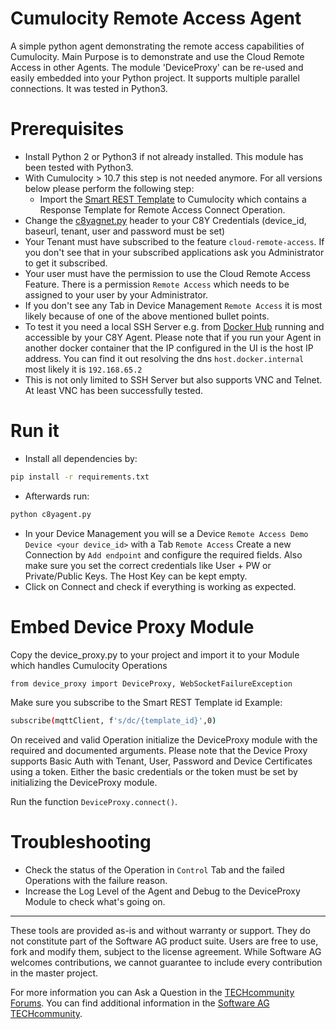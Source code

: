 # Cumulocity Remote Access Agent
A simple python agent demonstrating the remote access capabilities of Cumulocity. Main Purpose is to demonstrate and use the Cloud Remote Access in other Agents.
The module 'DeviceProxy' can be re-used and easily embedded into your Python project. It supports multiple parallel connections. It was tested in Python3.


# Prerequisites

* Install Python 2 or Python3 if not already installed. This module has been tested with Python3.
* With Cumulocity > 10.7 this step is not needed anymore. For all versions below please perform the following step:
    * Import the [Smart REST Template](smartrest.json) to Cumulocity which contains a Response Template for Remote Access Connect Operation.
* Change the [c8yagnet.py](c8yagent.py) header to your C8Y Credentials (device_id, baseurl, tenant, user and password must be set)
* Your Tenant must have subscribed to the feature `cloud-remote-access`. If you don't see that in your subscribed applications ask you Administrator to get it subscribed.
* Your user must have the permission to use the Cloud Remote Access Feature. There is a permission `Remote Access` which needs to be assigned to your user by your Administrator. 
* If you don't see any Tab in Device Management `Remote Access` it is most likely because of one of the above mentioned bullet points.
* To test it you need a local SSH Server e.g. from [Docker Hub](https://hub.docker.com/search?q=openssh&type=image) running and accessible by your C8Y Agent. Please note that if you run your Agent in another docker container that the IP configured in the UI is the host IP address. You can find it out resolving the dns `host.docker.internal` most likely it is `192.168.65.2`
* This is not only limited to SSH Server but also supports VNC and Telnet. At least VNC has been successfully tested.

# Run it
* Install all dependencies by:
```sh
pip install -r requirements.txt
```
* Afterwards run:
```sh
python c8yagent.py
```

* In your Device Management you will se a Device  `Remote Access Demo Device <your device_id>` with a Tab `Remote Access`
Create a new Connection by `Add endpoint` and configure the required fields. Also make sure you set the correct credentials like User + PW or Private/Public Keys. The Host Key can be kept empty.
* Click on Connect and check if everything is working as expected.


# Embed Device Proxy Module
Copy the device_proxy.py to your project and import it to your Module which handles Cumulocity Operations
```sh
from device_proxy import DeviceProxy, WebSocketFailureException
```

Make sure you subscribe to the Smart REST Template id
Example:
```sh
subscribe(mqttClient, f's/dc/{template_id}',0)
```
On received and valid Operation initialize the DeviceProxy module with the required and documented arguments. Please note that the Device Proxy supports Basic Auth with Tenant, User, Password and Device Certificates using a token. Either the basic credentials or the token must be set by initializing the DeviceProxy module.

Run the function `DeviceProxy.connect()`.

# Troubleshooting
* Check the status of the Operation in `Control` Tab and the failed Operations with the failure reason.
* Increase the Log Level of the Agent and Debug to the DeviceProxy Module to check what's going on.

______________________
These tools are provided as-is and without warranty or support. They do not constitute part of the Software AG product suite. Users are free to use, fork and modify them, subject to the license agreement. While Software AG welcomes contributions, we cannot guarantee to include every contribution in the master project.

For more information you can Ask a Question in the [TECHcommunity Forums](http://tech.forums.softwareag.com).
You can find additional information in the [Software AG TECHcommunity](http://techcommunity.softwareag.com).
